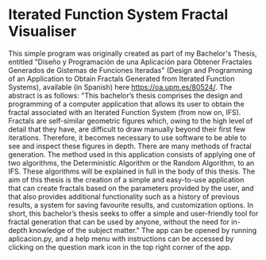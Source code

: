 # Iterated Function System Fractal Visualiser
 This simple program was originally created as part of my Bachelor's Thesis, entitled "Diseño y Programación de una Aplicación para Obtener Fractales Generados de Gistemas de Funciones Iteradas" (Design and Programming of an Application to Obtain Fractals Generated from Iterated Function Systems), available (in Spanish) here https://oa.upm.es/80524/.
 The abstract is as follows:
 "This bachelor’s thesis comprises the design and programming of a computer application that allows its user to obtain the fractal associated with an Iterated Function System (from now on, IFS). Fractals are self-similar geometric figures which, owing to the high level of detail that they have, are difficult to draw manually beyond their first few iterations. Therefore, it becomes necessary to use software to be able to see and inspect these figures in depth. There are many methods of fractal generation. The method used in this application consists of applying one of two algorithms, the Deterministic Algorithm or the Random Algorithm, to an IFS. These algorithms will be explained in full in the body of this thesis. The aim of this thesis is the creation of a simple and easy-to-use application that can create fractals based on the parameters provided by the user, and that also provides additional functionality such as a history of previous results, a system for saving favourite results, and customization options. In short, this bachelor’s thesis seeks to offer a simple and user-friendly tool for fractal generation that can be used by anyone, without the need for in-depth knowledge of the subject matter."
 The app can be opened by running aplicacion.py, and a help menu with instructions can be accessed by clicking on the question mark icon in the top right corner of the app.
 